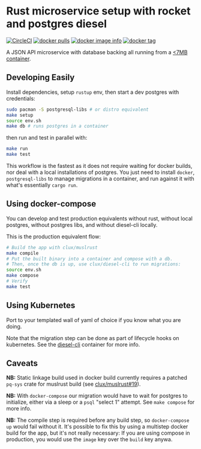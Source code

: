 # Rust microservice setup with rocket and postgres diesel
[![CircleCI](https://circleci.com/gh/clux/webapp-rs/tree/master.svg?style=shield)](https://circleci.com/gh/clux/webapp-rs/tree/master)
[![docker pulls](https://img.shields.io/docker/pulls/clux/webapp-rs.svg)](
https://hub.docker.com/r/clux/webapp-rs/)
[![docker image info](https://images.microbadger.com/badges/image/clux/webapp-rs.svg)](http://microbadger.com/images/clux/webapp-rs)
[![docker tag](https://images.microbadger.com/badges/version/clux/webapp-rs.svg)](https://hub.docker.com/r/clux/webapp-rs/tags/)

A JSON API microservice with database backing all running from a [<7MB container](./Dockerfile).

## Developing Easily
Install dependencies, setup `rustup` env, then start a dev postgres with credentials:

```sh
sudo pacman -S postgresql-libs # or distro equivalent
make setup
source env.sh
make db # runs postgres in a container
```

then run and test in parallel with:

```sh
make run
make test
```

This workflow is the fastest as it does not require waiting for docker builds, nor deal with a local installations of postgres. You just need to install `docker`, `postgresql-libs` to manage migrations in a container, and run against it with what's essentially `cargo run`.

## Using docker-compose
You can develop and test production equivalents without rust, without local postgres, without postgres libs, and without diesel-cli locally.

This is the production equivalent flow:

```sh
# Build the app with clux/muslrust
make compile
# Put the built binary into a container and compose with a db.
# Then, once the db is up, use clux/diesel-cli to run migrations:
source env.sh
make compose
# Verify
make test
```

## Using Kubernetes
Port to your templated wall of yaml of choice if you know what you are doing.

Note that the migration step can be done as part of lifecycle hooks on kubernetes. See the [diesel-cli](https://github.com/clux/diesel-cli) container for more info.

## Caveats
**NB:** Static linkage build used in docker build currently requires a patched `pq-sys` crate for muslrust build (see [clux/muslrust#19](https://github.com/clux/muslrust/issues/19)).

**NB:** With `docker-compose` our migration would have to wait for postgres to initialize, either via a sleep or a `psql` "select 1" attempt. See `make compose` for more info.

**NB:** The compile step is required before any build step, so `docker-compose up` would fail without it. It's possible to fix this by using a multistep docker build for the app, but it's not really necessary: If you are using compose in production, you would use the `image` key over the `build` key anywa.
